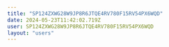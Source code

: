 ```yaml
---
title: "SP124ZXWG28W9JP8R6JTQE4RV780F15RV54PX6WQD"
date: 2024-05-23T11:42:02.719Z
user: SP124ZXWG28W9JP8R6JTQE4RV780F15RV54PX6WQD
layout: "users"
---
```

    